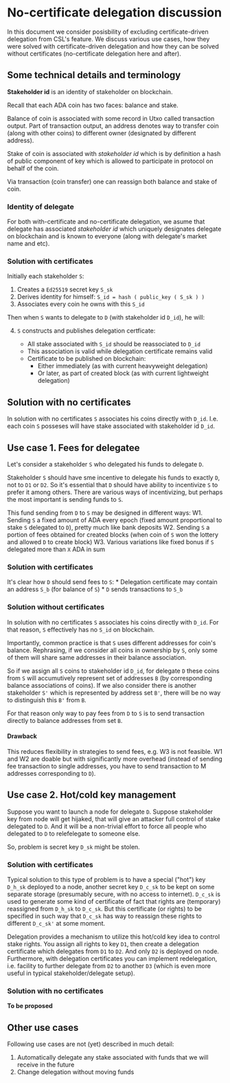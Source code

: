 # No-certificate delegation discussion

In this document we consider posisbility of excluding certificate-driven delegation from CSL's feature.
We discuss various use cases, how they were solved with certificate-driven delegation and how they can be solved without certificates (no-certificate delegation here and after).

## Some technical details and terminology

**Stakeholder id** is an identity of stakeholder on blockchain.

Recall that each ADA coin has two faces: balance and stake.

Balance of coin is associated with some record in Utxo called transaction output. Part of transaction output, an address denotes way to transfer coin (along with other coins) to different owner (designated by different address). 

Stake of coin is associated with *stakeholder id* which is by definition a hash of public component of key which is allowed to participate in protocol on behalf of the coin.

Via transaction (coin transfer) one can reassign both balance and stake of coin.

### Identity of delegate

For both with-certificate and no-certificate delegation, we asume that delegate has associated *stakeholder id* which uniquely designates delegate on blockchain and is known to everyone (along with delegate's market name and etc).

### Solution with certificates

Initially each stakeholder `S`:

 1. Creates a `Ed25519` secret key `S_sk`
 2. Derives identity for himself: `S_id = hash ( public_key ( S_sk ) )`
 3. Associates every coin he owns with this `S_id`


Then when `S` wants to delegate to `D` (with stakeholder id `D_id`), he will:

 4. `S` constructs and publishes delegation certficate:

     * All stake associated with `S_id` should be reassociated to `D_id`
     * This association is valid while delegation certificate remains valid
     * Certificate to be published on blockchain:
         * Either immediately (as with current heavyweight delegation)
         * Or later, as part of created block (as with current lightweight delegation)

## Solution with no certificates

In solution with no certificates `S` associates his coins directly with `D_id`.
I.e. each coin `S` posseses will have stake associated with stakeholder id `D_id`.

## Use case 1. Fees for delegatee

Let's consider a stakeholder `S` who delegated his funds to delegate `D`.

Stakeholder `S` should have sme incentive to delegate his funds to exactly `D`, not to `D1` or `D2`. So it's essential that `D` should have ability to incentivize `S` to prefer it among others.
There are various ways of incentivizing, but perhaps the most important is sending funds to `S`.

This fund sending from `D` to `S` may be designed in different ways:
	W1. Sending `S` a fixed amount of ADA every epoch (fixed amount proportional to stake `S` delegated to `D`), pretty much like bank deposits
	W2. Sending `S` a portion of fees obtained for created blocks (when coin of `S` won the lottery and allowed `D` to create block)
	W3. Various variations like fixed bonus if `S` delegated more than `X` ADA in sum

### Solution with certificates

It's clear how `D` should send fees to `S`:
     * Delegation certificate may contain an address `S_b` (for balance of `S`)
     * `D` sends transactions to `S_b`

### Solution without certificates

In solution with no certificates `S` associates his coins directly with `D_id`.
For that reason, `S` effectively has no `S_id` on blockchain.

Importantly, common practice is that `S` uses different addresses for coin's balance. Rephrasing, if we consider all coins in ownership by `S`, only some of them will share same addresses in their balance association.

So if we assign all `S` coins to stakeholder id `D_id`, for delegate `D` these coins from `S` will accumutively represent set of addresses `B` (by corresponding balance associations of coins). If we also consider there is another stakeholder `S'` which is represented by address set `B'`, there will be no way to distinguish this `B'` from `B`.

For that reason only way to pay fees from `D` to `S` is to send transaction directly to balance addresses from set `B`.

#### Drawback

This reduces flexibility in strategies to send fees, e.g. W3 is not feasible.
W1 and W2 are doable but with significantly more overhead (instead of sending fee transaction to single addresses, you have to send transaction to M addresses corresponding to `D`).



## Use case 2. Hot/cold key management

Suppose you want to launch a node for delegate `D`. Suppose stakeholder key from node will get hijaked, that will give an attacker full control of stake delegated to `D`. And it will be a non-trivial effort to force all people who delegated to `D` to relefelegate to someone else.

So, problem is secret key `D_sk` might be stolen.

### Solution with certificates

Typical solution to this type of problem is to have a special ("hot") key `D_h_sk` deployed to a node, another secret key `D_c_sk` to be kept on some separate storage (presumably secure, with no access to internet). `D_c_sk` is used to generate some kind of certificate of fact that rights are (temporary) reassigned from `D_h_sk` to `D_c_sk`. But this certificate (or rights) to be specified in such way that `D_c_sk` has way to reassign these rights to different `D_c_sk'` at some moment.

Delegation provides a mechanism to utilize this hot/cold key idea to control stake rights. You assign all rights to key `D1`, then create a delegation certificate which delegates from `D1` to `D2`. And only `D2` is deployed on node. Furthermore, with delegation certificates you can implement redelegation, i.e. facility to further delegate from `D2` to another `D3` (which is even more useful in typical stakeholder/delegate setup).

### Solution with no certificates
 
**To be proposed**

## Other use cases

Following use cases are not (yet) described in much detail:

1. Automatically delegate any stake associated with funds that we will receive in the future
2. Change delegation without moving funds